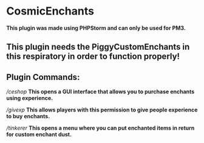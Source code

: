 # CosmicEnchants

**This plugin was made using PHPStorm and can only be used for PM3.**

## This plugin needs the PiggyCustomEnchants in this respiratory in order to function properly!

## Plugin Commands:

*/ceshop*
**This opens a GUI interface that allows you to purchase enchants using experience.**

*/givexp*
**This allows players with this permission to give people experience to buy enchants.**

*/tinkerer*
**This opens a menu where you can put enchanted items in return for custom enchant dust.**


